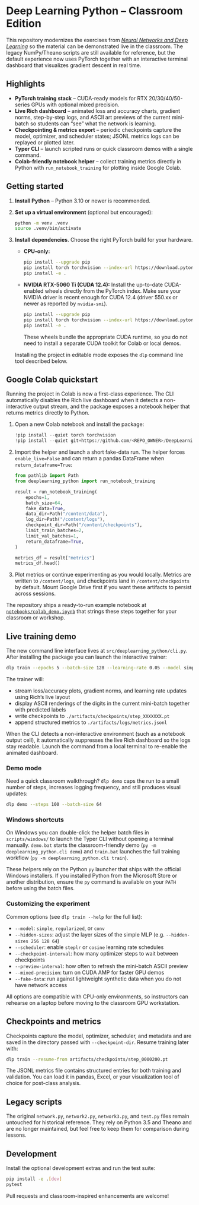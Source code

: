 # Deep Learning Python – Classroom Edition

This repository modernizes the exercises from [*Neural Networks and Deep Learning*](http://neuralnetworksanddeeplearning.com/chap1.html) so the material can be demonstrated live in the classroom.  The legacy NumPy/Theano scripts are still available for reference, but the default experience now uses PyTorch together with an interactive terminal dashboard that visualizes gradient descent in real time.

## Highlights

- **PyTorch training stack** – CUDA-ready models for RTX 20/30/40/50-series GPUs with optional mixed precision.
- **Live Rich dashboard** – animated loss and accuracy charts, gradient norms, step-by-step logs, and ASCII art previews of the current mini-batch so students can “see” what the network is learning.
- **Checkpointing & metrics export** – periodic checkpoints capture the model, optimizer, and scheduler states; JSONL metrics logs can be replayed or plotted later.
- **Typer CLI** – launch scripted runs or quick classroom demos with a single command.
- **Colab-friendly notebook helper** – collect training metrics directly in Python with `run_notebook_training` for plotting inside Google Colab.

## Getting started

1. **Install Python** – Python 3.10 or newer is recommended.
2. **Set up a virtual environment** (optional but encouraged):

   ```bash
   python -m venv .venv
   source .venv/bin/activate
   ```

3. **Install dependencies**.  Choose the right PyTorch build for your hardware.

   - **CPU-only:**

     ```bash
     pip install --upgrade pip
     pip install torch torchvision --index-url https://download.pytorch.org/whl/cpu
     pip install -e .
     ```

   - **NVIDIA RTX-5060 Ti (CUDA 12.4):** Install the up-to-date CUDA-enabled wheels directly from the PyTorch index.  Make sure your NVIDIA driver is recent enough for CUDA 12.4 (driver 550.xx or newer as reported by `nvidia-smi`).

     ```bash
     pip install --upgrade pip
     pip install torch torchvision --index-url https://download.pytorch.org/whl/cu124
     pip install -e .
     ```

     These wheels bundle the appropriate CUDA runtime, so you do not need to install a separate CUDA toolkit for Colab or local demos.

   Installing the project in editable mode exposes the `dlp` command line tool described below.

## Google Colab quickstart

Running the project in Colab is now a first-class experience. The CLI automatically disables the Rich live dashboard when it detects a non-interactive output stream, and the package exposes a notebook helper that returns metrics directly to Python.

1. Open a new Colab notebook and install the package:

   ```python
   !pip install --quiet torch torchvision
   !pip install --quiet git+https://github.com/<REPO_OWNER>/DeepLearningPython.git
   ```

2. Import the helper and launch a short fake-data run. The helper forces `enable_live=False` and can return a pandas DataFrame when `return_dataframe=True`:

   ```python
   from pathlib import Path
   from deeplearning_python import run_notebook_training

   result = run_notebook_training(
       epochs=1,
       batch_size=64,
       fake_data=True,
       data_dir=Path("/content/data"),
       log_dir=Path("/content/logs"),
       checkpoint_dir=Path("/content/checkpoints"),
       limit_train_batches=2,
       limit_val_batches=1,
       return_dataframe=True,
   )

   metrics_df = result["metrics"]
   metrics_df.head()
   ```

3. Plot metrics or continue experimenting as you would locally. Metrics are written to `/content/logs`, and checkpoints land in `/content/checkpoints` by default. Mount Google Drive first if you want these artifacts to persist across sessions.

The repository ships a ready-to-run example notebook at [`notebooks/colab_demo.ipynb`](notebooks/colab_demo.ipynb) that strings these steps together for your classroom or workshop.

## Live training demo

The new command line interface lives at `src/deeplearning_python/cli.py`.  After installing the package you can launch the interactive trainer:

```bash
dlp train --epochs 5 --batch-size 128 --learning-rate 0.05 --model simple
```

The trainer will:

- stream loss/accuracy plots, gradient norms, and learning rate updates using Rich’s live layout
- display ASCII renderings of the digits in the current mini-batch together with predicted labels
- write checkpoints to `./artifacts/checkpoints/step_XXXXXXX.pt`
- append structured metrics to `./artifacts/logs/metrics.jsonl`

When the CLI detects a non-interactive environment (such as a notebook output cell), it automatically suppresses the live Rich dashboard so the logs stay readable. Launch the command from a local terminal to re-enable the animated dashboard.

### Demo mode

Need a quick classroom walkthrough?  `dlp demo` caps the run to a small number of steps, increases logging frequency, and still produces visual updates:

```bash
dlp demo --steps 100 --batch-size 64
```

### Windows shortcuts

On Windows you can double-click the helper batch files in `scripts/windows/` to launch the Typer CLI without opening a terminal manually.  `demo.bat` starts the classroom-friendly demo (`py -m deeplearning_python.cli demo`) and `train.bat` launches the full training workflow (`py -m deeplearning_python.cli train`).

These helpers rely on the Python `py` launcher that ships with the official Windows installers.  If you installed Python from the Microsoft Store or another distribution, ensure the `py` command is available on your `PATH` before using the batch files.

### Customizing the experiment

Common options (see `dlp train --help` for the full list):

- `--model`: `simple`, `regularized`, or `conv`
- `--hidden-sizes`: adjust the layer sizes of the simple MLP (e.g. `--hidden-sizes 256 128 64`)
- `--scheduler`: enable `steplr` or `cosine` learning rate schedules
- `--checkpoint-interval`: how many optimizer steps to wait between checkpoints
- `--preview-interval`: how often to refresh the mini-batch ASCII preview
- `--mixed-precision`: turn on CUDA AMP for faster GPU demos
- `--fake-data`: run against lightweight synthetic data when you do not have network access

All options are compatible with CPU-only environments, so instructors can rehearse on a laptop before moving to the classroom GPU workstation.

## Checkpoints and metrics

Checkpoints capture the model, optimizer, scheduler, and metadata and are saved in the directory passed with `--checkpoint-dir`.  Resume training later with:

```bash
dlp train --resume-from artifacts/checkpoints/step_0000200.pt
```

The JSONL metrics file contains structured entries for both training and validation.  You can load it in pandas, Excel, or your visualization tool of choice for post-class analysis.

## Legacy scripts

The original `network.py`, `network2.py`, `network3.py`, and `test.py` files remain untouched for historical reference.  They rely on Python 3.5 and Theano and are no longer maintained, but feel free to keep them for comparison during lessons.

## Development

Install the optional development extras and run the test suite:

```bash
pip install -e .[dev]
pytest
```

Pull requests and classroom-inspired enhancements are welcome!
